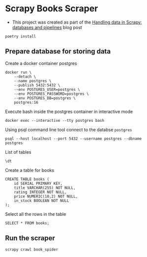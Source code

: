 # Scrapy Books Scraper

- This project was created as part of the [Handling data in Scrapy: databases and pipelines](https://www.notion.so/apify/Handling-data-in-Scrapy-databases-and-pipelines-b57b3d7b0ee54c739b196300c116b595) blog post

<!-- Todo: pg admin -->
<!-- --publish 5050:5050 --->
<!-- docker run --detach --name pgadmin --network host thajeztah/pgadmin4 -->

```
poetry install
```

## Prepare database for storing data

Create a docker container postgres

```
docker run \
    --detach \
    --name postgres \
    --publish 5432:5432 \
    --env POSTGRES_USER=postgres \
    --env POSTGRES_PASSWORD=postgres \
    --env POSTGRES_DB=postgres \
    postgres:16
```

Execute bash inside the postgres container in interactive mode

```
docker exec --interactive --tty postgres bash
```

Using psql command line tool connect to the databse `postgres`

```
psql --host localhost --port 5432 --username postgres --dbname postgres
```

List of tables

```
\dt
```

Create a table for books

```
CREATE TABLE books (
    id SERIAL PRIMARY KEY,
    title VARCHAR(255) NOT NULL,
    rating INTEGER NOT NULL,
    price NUMERIC(10,2) NOT NULL,
    in_stock BOOLEAN NOT NULL
);
```

Select all the rows in the table

```
SELECT * FROM books;
```

## Run the scraper

```
scrapy crawl book_spider
```
